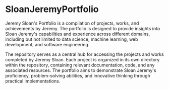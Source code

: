 # SloanJeremyPortfolio
 
Jeremy Sloan's Portfolio is a compilation of projects, works, and achievements by Jeremy. The portfolio is designed to provide insights into Sloan Jeremy's capabilities and experience across different domains, including but not limited to data science, machine learning, web development, and software engineering.

The repository serves as a central hub for accessing the projects and works completed by Jeremy Sloan. Each project is organized in its own directory within the repository, containing relevant documentation, code, and any associated resources. The portfolio aims to demonstrate Sloan Jeremy's proficiency, problem-solving abilities, and innovative thinking through practical implementations.
